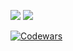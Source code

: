 ![](https://raw.githubusercontent.com/username/github-stats/master/generated/overview.svg#gh-dark-mode-only)
![](https://raw.githubusercontent.com/username/github-stats/master/generated/overview.svg#gh-light-mode-only)

[![Codewars](https://www.codewars.com/users/meandmytram/badges/large)](https://www.codewars.com/users/meandmytram)

